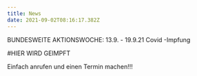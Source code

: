 ```yaml
---
title: News
date: 2021-09-02T08:16:17.382Z
---
```

BUNDESWEITE AKTIONSWOCHE: 13.9. - 19.9.21 Covid -Impfung

\#HIER WIRD GEIMPFT

Einfach anrufen und einen Termin machen!!!
